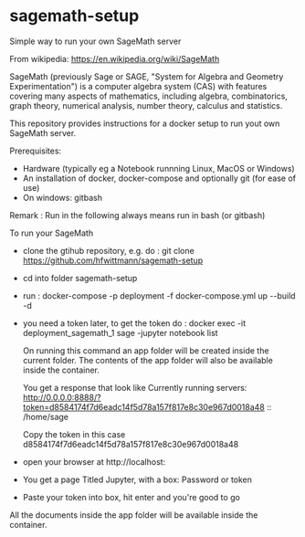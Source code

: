 # sagemath-setup
Simple way to run your own SageMath server

From wikipedia:
https://en.wikipedia.org/wiki/SageMath

SageMath (previously Sage or SAGE, "System for Algebra and Geometry Experimentation") is a computer algebra system (CAS) with features covering many aspects of mathematics, including algebra, combinatorics, graph theory, numerical analysis, number theory, calculus and statistics.

This repository provides instructions for a docker setup to run yout own SageMath server.

Prerequisites:

- Hardware (typically eg a Notebook runnning Linux, MacOS or Windows)
- An installation of docker, docker-compose and optionally git (for ease of use)
- On windows: gitbash

Remark : Run in the following always means run in bash (or gitbash)


To run your SageMath
- clone the gtihub repository, e.g. do :
  git clone https://github.com/hfwittmann/sagemath-setup
- cd into folder sagemath-setup
- run :
  docker-compose -p deployment -f docker-compose.yml up --build -d
- you need a token later, to get the token do :
  docker exec -it deployment_sagemath_1 sage -jupyter notebook list

  On running this command an app folder will be created inside the current folder. The contents of the app folder will also be available inside the container.

    You get a response that look like
    Currently running servers:
    http://0.0.0.0:8888/?token=d8584174f7d6eadc14f5d78a157f817e8c30e967d0018a48 :: /home/sage

    Copy the token in this case d8584174f7d6eadc14f5d78a157f817e8c30e967d0018a48

- open your browser at
  http://localhost:

- You get a page Titled Jupyter, with a box:
  Password or token
- Paste your token into box, hit enter and you're good to go


All the documents inside the app folder will be available inside the container.
